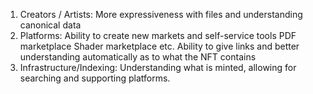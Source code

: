 
1. Creators / Artists:
  More expressiveness with files and understanding canonical data
2. Platforms:
  Ability to create new markets and self-service tools
    PDF marketplace
    Shader marketplace etc.
  Ability to give links and better understanding automatically as to what the NFT contains
3. Infrastructure/Indexing:
  Understanding what is minted, allowing for searching and supporting platforms.



